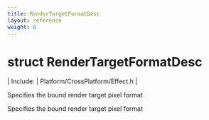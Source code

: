 ```yaml
---
title: RenderTargetFormatDesc
layout: reference
weight: 0
---
```

struct RenderTargetFormatDesc
===

| Include: | Platform/CrossPlatform/Effect.h |

Specifies the bound render target pixel format
  



Specifies the bound render target pixel format
  

